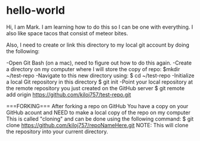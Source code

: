 hello-world
===========

Hi, I am Mark. I am learning how to do this so I can be one with everything.
I also like space tacos that consist of meteor bites.

Also, I need to create or link this directory to my local git account by doing the following:

-Open Git Bash (on a mac), need to figure out how to do this again.
-Create a directory on my computer where I will store the copy of repo:
$mkdir ~/test-repo
-Navigate to this new directory using:
$ cd ~/test-repo
-Initialize a local Git repository in this directory
$ git init
-Point your local repository at the remote repository you just created on the GitHub server
$ git remote add origin https://github.com/kiloj757/test-repo.git

===FORKING===
After forking a repo on GitHub
You have a copy on your GitHub acount and NEED to make a local copy of the repo on my computer
This is called "cloning" and can be done using the following command:
$ git clone https://github.com/kiloj757/repoNameHere.git
NOTE: This will clone the repository into your current directory.
